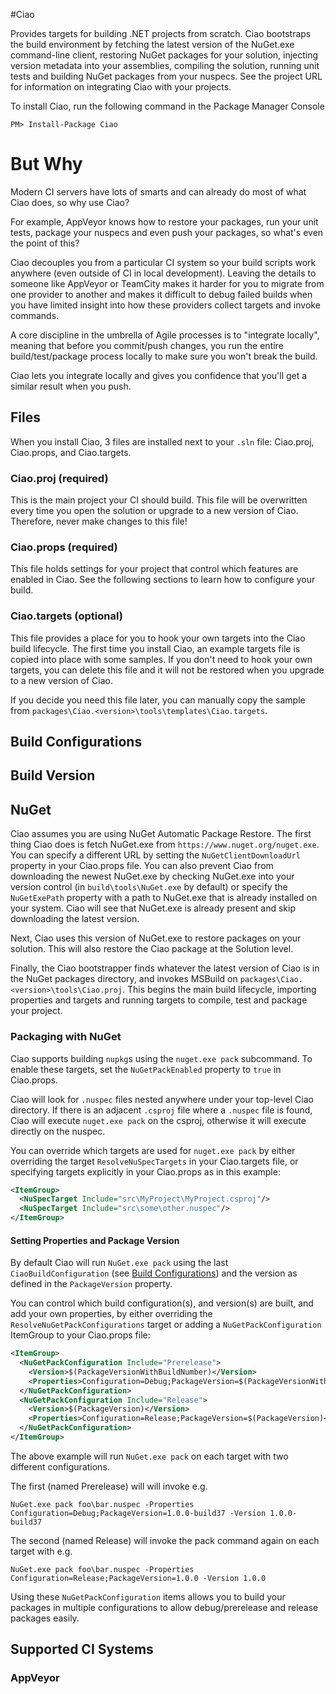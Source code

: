 #Ciao

Provides targets for building .NET projects from scratch. Ciao bootstraps the build environment
by fetching the latest version of the NuGet.exe command-line client, restoring NuGet packages
for your solution, injecting version metadata into your assemblies, compiling the solution,
running unit tests and building NuGet packages from your nuspecs. See the project URL
for information on integrating Ciao with your projects.

To install Ciao, run the following command in the Package Manager Console

```
PM> Install-Package Ciao
```

# But Why

Modern CI servers have lots of smarts and can already do most of what Ciao does, so why use Ciao?

For example, AppVeyor knows how to restore your packages, run your unit tests, package your nuspecs and
even push your packages, so what's even the point of this?

Ciao decouples you from a particular CI system so your build scripts work anywhere (even outside of CI
in local development). Leaving the details to someone like AppVeyor or TeamCity makes it harder for you
to migrate from one provider to another and makes it difficult to debug failed builds when you have limited
insight into how these providers collect targets and invoke commands.

A core discipline in the umbrella of Agile processes is to "integrate locally", meaning that before you
commit/push changes, you run the entire build/test/package process locally to make sure you won't break
the build.

Ciao lets you integrate locally and gives you confidence that you'll get a similar result when you push.

## Files

When you install Ciao, 3 files are installed next to your `.sln` file: Ciao.proj, Ciao.props, and Ciao.targets.

### Ciao.proj (required)

This is the main project your CI should build. This file will be overwritten every time
you open the solution or upgrade to a new version of Ciao. Therefore, never make
changes to this file!

### Ciao.props (required)

This file holds settings for your project that control which features are enabled in Ciao.
See the following sections to learn how to configure your build.

### Ciao.targets (optional)

This file provides a place for you to hook your own targets into the Ciao build lifecycle.
The first time you install Ciao, an example targets file is copied into place with some
samples. If you don't need to hook your own targets, you can delete this file and it will
not be restored when you upgrade to a new version of Ciao.

If you decide you need this file later, you can manually copy the sample from `packages\Ciao.<version>\tools\templates\Ciao.targets`.

## Build Configurations

## Build Version

## NuGet

Ciao assumes you are using NuGet Automatic Package Restore. The first thing Ciao does is
fetch NuGet.exe from `https://www.nuget.org/nuget.exe`. You can specify a different URL by
setting the `NuGetClientDownloadUrl` property in your Ciao.props file. You can also prevent
Ciao from downloading the newest NuGet.exe by checking NuGet.exe into your version control
(in `build\tools\NuGet.exe` by default) or specify the `NuGetExePath` property with a path
to NuGet.exe that is already installed on your system. Ciao will see that NuGet.exe is already
present and skip downloading the latest version.

Next, Ciao uses this version of NuGet.exe to restore packages on your solution. This will also
restore the Ciao package at the Solution level.

Finally, the Ciao bootstrapper finds whatever the latest version of Ciao is in the NuGet packages
directory, and invokes MSBuild on `packages\Ciao.<version>\tools\Ciao.proj`. This begins the main
build lifecycle, importing properties and targets and running targets to compile, test and package
your project.

### Packaging with NuGet

Ciao supports building `nupkg`s using the `nuget.exe pack` subcommand. To enable these targets,
set the `NuGetPackEnabled` property to `true` in Ciao.props.

Ciao will look for `.nuspec` files nested anywhere under your top-level Ciao directory. If there
is an adjacent `.csproj` file where a `.nuspec` file is found, Ciao will execute `nuget.exe pack`
on the csproj, otherwise it will execute directly on the nuspec.

You can override which targets are used for `nuget.exe pack` by either overriding the target
`ResolveNuSpecTargets` in your Ciao.targets file, or specifying targets explicitly in your
Ciao.props as in this example:

```xml
<ItemGroup>
  <NuSpecTarget Include="src\MyProject\MyProject.csproj"/>
  <NuSpecTarget Include="src\some\other.nuspec"/>
</ItemGroup>
```

#### Setting Properties and Package Version

By default Ciao will run `NuGet.exe pack` using the last `CiaoBuildConfiguration` (see [Build Configurations](#build-configurations)) and the version as defined in the `PackageVersion`
property.

You can control which build configuration(s), and version(s) are built, and add your own
properties, by either overriding the `ResolveNuGetPackConfigurations` target or adding a `NuGetPackConfiguration` ItemGroup to your Ciao.props file:

```xml
<ItemGroup>
  <NuGetPackConfiguration Include="Prerelease">
    <Version>$(PackageVersionWithBuildNumber)</Version>
    <Properties>Configuration=Debug;PackageVersion=$(PackageVersionWithBuildNumber)</Properties>
  </NuGetPackConfiguration>
  <NuGetPackConfiguration Include="Release">
    <Version>$(PackageVersion)</Version>
    <Properties>Configuration=Release;PackageVersion=$(PackageVersion)</Properties>
  </NuGetPackConfiguration>
</ItemGroup>
```

The above example will run `NuGet.exe pack` on each target with two different configurations.

The first (named Prerelease) will will invoke e.g.

```
NuGet.exe pack foo\bar.nuspec -Properties Configuration=Debug;PackageVersion=1.0.0-build37 -Version 1.0.0-build37
```

The second (named Release) will invoke the pack command again on each target with e.g.

```
NuGet.exe pack foo\bar.nuspec -Properties Configuration=Release;PackageVersion=1.0.0 -Version 1.0.0
```

Using these `NuGetPackConfiguration` items allows you to build your packages in multiple configurations
to allow debug/prerelease and release packages easily.

## Supported CI Systems

### AppVeyor
